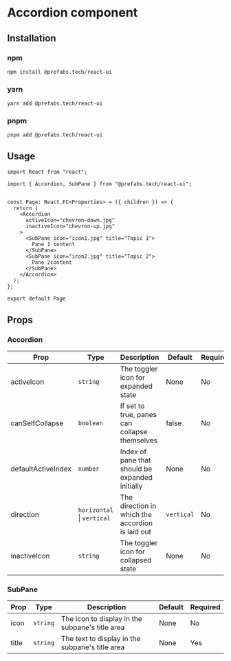 # Accordion component

## Installation

### npm

```
npm install @prefabs.tech/react-ui
```

### yarn

```
yarn add @prefabs.tech/react-ui
```

### pnpm

```
pnpm add @prefabs.tech/react-ui
```

## Usage

```
import React from "react";

import { Accordion, SubPane } from "@prefabs.tech/react-ui";


const Page: React.FC<Properties> = ({ children }) => {
  return (
    <Accordion
      activeIcon="chevron-down.jpg"
      inactiveIcon="chevron-up.jpg"
    >
      <SubPane icon="icon1.jpg" title="Topic 1">
        Pane 1 content
      </SubPane>
      <SubPane icon="icon2.jpg" title="Topic 2">
        Pane 2content
      </SubPane>
    </Accordion>
  );
};

export default Page
```

## Props

### Accordion

| Prop               | Type                       | Description                                      | Default    | Required |
| ------------------ | -------------------------- | ------------------------------------------------ | ---------- | -------- |
| activeIcon         | `string`                   | The toggler icon for expanded state              | None       | No       |
| canSelfCollapse    | `boolean`                  | If set to true, panes can collapse themselves    | false      | No       |
| defaultActiveIndex | `number`                   | Index of pane that should be expanded initially  | None       | No       |
| direction          | `horizontal` \| `vertical` | The direction in which the accordion is laid out | `vertical` | No       |
| inactiveIcon       | `string`                   | The toggler icon for collapsed state             | None       | No       |

### SubPane

| Prop  | Type     | Description                                     | Default | Required |
| ----- | -------- | ----------------------------------------------- | ------- | -------- |
| icon  | `string` | The icon to display in the subpane's title area | None    | No       |
| title | `string` | The text to display in the subpane's title area | None    | Yes      |
